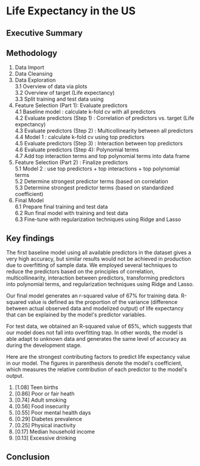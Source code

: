 # Life Expectancy in the US

## Executive Summary

## Methodology
1. Data Import
2. Data Cleansing
3. Data Exploration  
  3.1 Overview of data via plots  
  3.2 Overview of target (Life expectancy)  
  3.3 Split training and test data using 
4. Feature Selection (Part 1): Evaluate predictors  
  4.1 Baseline model : calculate k-fold cv with all predictors  
  4.2 Evaluate predictors (Step 1) : Correlation of predictors vs. target (Life expectancy)  
  4.3 Evaluate predictors (Step 2) : Multicollinearity between all predictors  
  4.4 Model 1 : calculate k-fold cv using top predictors  
  4.5 Evaluate predictors (Step 3) : Interaction between top predictors  
  4.6 Evaluate predictors (Step 4): Polynomial terms  
  4.7 Add top interaction terms and top polynomial terms into data frame  
5. Feature Selection (Part 2) : Finalize predictors  
  5.1 Model 2 : use top predictors + top interactions + top polynomial terms  
  5.2 Determine strongest predictor terms (based on correlation  
  5.3 Determine strongest predictor terms (based on standardized coefficient)  
6. Final Model  
  6.1 Prepare final training and test data  
  6.2 Run final model with training and test data  
  6.3 Fine-tune with regularization techniques using Ridge and Lasso  

## Key findings

The first baseline model using all available predictors in the dataset gives a very high accuracy, but similar results would not be achieved in production due to overfitting of sample data. We employed several techniques to reduce the predictors based on the principles of correlation, multicollinearity, interaction between predictors, transforming predictors into polynomial terms, and regularization techniques using Ridge and Lasso.

Our final model generates an r-squared value of 67% for training data. R-squared value is defined as the proportion of the variance (difference between actual observed data and modelized output) of life expectancy that can be explained by the model's predictor variables.

For test data, we obtained an R-squared value of 65%, which suggests that our model does not fall into overfitting trap. In other words, the model is able adapt to unknown data and generates the same level of accuracy as during the development stage.

Here are the strongest contributing factors to predict life expectancy value in our model. The figures in parenthesis denote the model's coefficient, which measures the relative contribution of each predictor to the model's output.
1. [1.08] Teen births
2. [0.86] Poor or fair heath
3. [0.74] Adult smoking
4. [0.56] Food insecurity
5. [0.55] Poor mental health days
6. [0.29] Diabetes prevalence
7. [0.25] Physical inactivity
8. [0.17] Median household income
9. [0.13] Excessive drinking

## Conclusion



